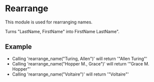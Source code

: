 Rearrange
=========

This module is used for rearranging names.

Turns "LastName, FirstName" into FirstName LastName".

## Example

* Calling 'rearrange_name("Turing, Allen")' will return '"Allen Turing"'
* Calling 'rearrange_name("Hopper M., Grace")' will return '"Grace M. Hopper"'
* Calling 'rearrange_name("Voltaire")' will return '"Voltaire"'
